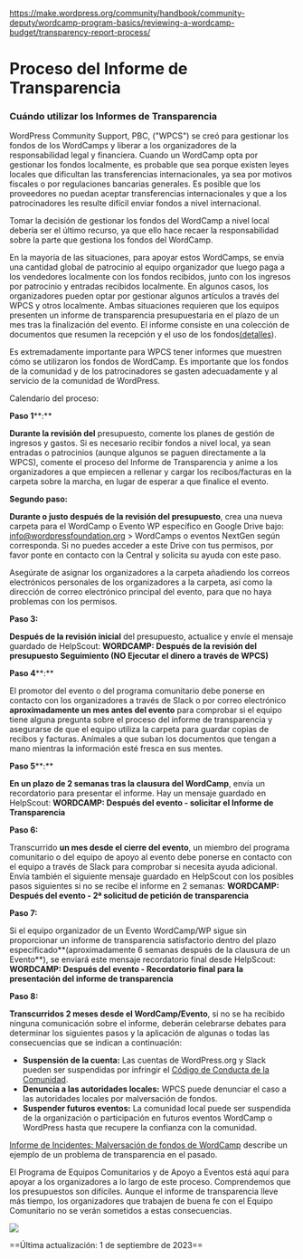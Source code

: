 https://make.wordpress.org/community/handbook/community-deputy/wordcamp-program-basics/reviewing-a-wordcamp-budget/transparency-report-process/

# Proceso del Informe de Transparencia

### Cuándo utilizar los Informes de Transparencia

WordPress Community Support, PBC, ("WPCS") se creó para gestionar los fondos de los WordCamps y liberar a los organizadores de la responsabilidad legal y financiera. Cuando un WordCamp opta por gestionar los fondos localmente, es probable que sea porque existen leyes locales que dificultan las transferencias internacionales, ya sea por motivos fiscales o por regulaciones bancarias generales. Es posible que los proveedores no puedan aceptar transferencias internacionales y que a los patrocinadores les resulte difícil enviar fondos a nivel internacional.

Tomar la decisión de gestionar los fondos del WordCamp a nivel local debería ser el último recurso, ya que ello hace recaer la responsabilidad sobre la parte que gestiona los fondos del WordCamp.

En la mayoría de las situaciones, para apoyar estos WordCamps, se envía una cantidad global de patrocinio al equipo organizador que luego paga a los vendedores localmente con los fondos recibidos, junto con los ingresos por patrocinio y entradas recibidos localmente. En algunos casos, los organizadores pueden optar por gestionar algunos artículos a través del WPCS y otros localmente. Ambas situaciones requieren que los equipos presenten un informe de transparencia presupuestaria en el plazo de un mes tras la finalización del evento. El informe consiste en una colección de documentos que resumen la recepción y el uso de los fondos[(detalles](https://make.wordpress.org/community/handbook/wordcamp-organizer/first-steps/budget-and-finances/running-money-outside-of-wpcs/#wrapping-up-and-submitting-a-transparency-report)).

Es extremadamente importante para WPCS tener informes que muestren cómo se utilizaron los fondos de WordCamp. Es importante que los fondos de la comunidad y de los patrocinadores se gasten adecuadamente y al servicio de la comunidad de WordPress.

Calendario del proceso:  
  
**Paso 1****:**

**Durante la revisión del** presupuesto, comente los planes de gestión de ingresos y gastos. Si es necesario recibir fondos a nivel local, ya sean entradas o patrocinios (aunque algunos se paguen directamente a la WPCS), comente el proceso del Informe de Transparencia y anime a los organizadores a que empiecen a rellenar y cargar los recibos/facturas en la carpeta sobre la marcha, en lugar de esperar a que finalice el evento.

**Segundo paso:**

**Durante o justo después de la revisión del presupuesto**, crea una nueva carpeta para el WordCamp o Evento WP específico en Google Drive bajo: [info@wordpressfoundation.org](mailto:info@wordpressfoundation.org) > WordCamps o eventos NextGen según corresponda. Si no puedes acceder a este Drive con tus permisos, por favor ponte en contacto con la Central y solicita su ayuda con este paso.

Asegúrate de asignar los organizadores a la carpeta añadiendo los correos electrónicos personales de los organizadores a la carpeta, así como la dirección de correo electrónico principal del evento, para que no haya problemas con los permisos.

**Paso 3:**

**Después de la revisión inicial** del presupuesto, actualice y envíe el mensaje guardado de HelpScout: **WORDCAMP: Después de la revisión del presupuesto Seguimiento (NO Ejecutar el dinero a través de WPCS)**

**Paso 4****:**

El promotor del evento o del programa comunitario debe ponerse en contacto con los organizadores a través de Slack o por correo electrónico **aproximadamente un mes antes del evento** para comprobar si el equipo tiene alguna pregunta sobre el proceso del informe de transparencia y asegurarse de que el equipo utiliza la carpeta para guardar copias de recibos y facturas. Anímales a que suban los documentos que tengan a mano mientras la información esté fresca en sus mentes.

**Paso 5****:**

**En un plazo de 2 semanas tras la clausura del WordCamp**, envía un recordatorio para presentar el informe. Hay un mensaje guardado en HelpScout: **WORDCAMP: Después del evento - solicitar el Informe de Transparencia**

**Paso 6:**

Transcurrido **un mes desde el cierre del evento**, un miembro del programa comunitario o del equipo de apoyo al evento debe ponerse en contacto con el equipo a través de Slack para comprobar si necesita ayuda adicional. Envía también el siguiente mensaje guardado en HelpScout con los posibles pasos siguientes si no se recibe el informe en 2 semanas: **WORDCAMP: Después del evento - 2ª solicitud de petición de transparencia**

**Paso 7:**

Si el equipo organizador de un Evento WordCamp/WP sigue sin proporcionar un informe de transparencia satisfactorio dentro del plazo especificado**(aproximadamente 6 semanas después de la clausura de un Evento**), se enviará este mensaje recordatorio final desde HelpScout: **WORDCAMP: Después del evento - Recordatorio final para la presentación del informe de transparencia**

**Paso 8:**

**Transcurridos 2 meses desde el WordCamp/Evento**, si no se ha recibido ninguna comunicación sobre el informe, deberán celebrarse debates para determinar los siguientes pasos y la aplicación de algunas o todas las consecuencias que se indican a continuación:

- **Suspensión de la cuenta:** Las cuentas de WordPress.org y Slack pueden ser suspendidas por infringir el [Código de Conducta de la Comunidad](https://make.wordpress.org/handbook/community-code-of-conduct/).
- **Denuncia a las autoridades locales:** WPCS puede denunciar el caso a las autoridades locales por malversación de fondos.
- **Suspender futuros eventos:** La comunidad local puede ser suspendida de la organización o participación en futuros eventos WordCamp o WordPress hasta que recupere la confianza con la comunidad.

[Informe de Incidentes: Malversación de fondos de WordCamp](https://make.wordpress.org/community/2019/08/26/incident-report-misappropriation-of-wordcamp-funds/) describe un ejemplo de un problema de transparencia en el pasado.

El Programa de Equipos Comunitarios y de Apoyo a Eventos está aquí para apoyar a los organizadores a lo largo de este proceso. Comprendemos que los presupuestos son difíciles. Aunque el informe de transparencia lleve más tiempo, los organizadores que trabajen de buena fe con el Equipo Comunitario no se verán sometidos a estas consecuencias.

[![](https://make.wordpress.org/community/files/2023/06/Untitled-spreadsheet.jpg)](https://make.wordpress.org/community/files/2023/06/Untitled-spreadsheet.jpg)

==Última actualización: 1 de septiembre de 2023==